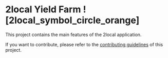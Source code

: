 # 2local Yield Farm ![2local_symbol_circle_orange]



This project contains the main features of the 2local application.

If you want to contribute, please refer to the [contributing guidelines](./CONTRIBUTING.md) of this project.
